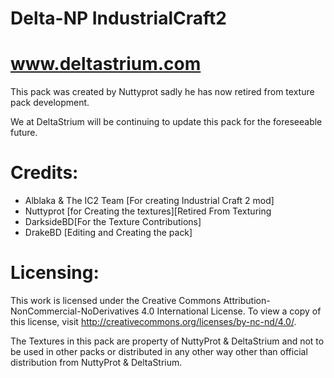# Delta-NP IndustrialCraft2
www.deltastrium.com
=================
This pack was created by Nuttyprot sadly he has now retired from texture pack development.

We at DeltaStrium will be continuing to update this pack for the foreseeable future.

Credits:
================
* Alblaka & The IC2 Team [For creating Industrial Craft 2 mod]
* Nuttyprot [for Creating the textures][Retired From Texturing
* DarksideBD[For the Texture Contributions]
* DrakeBD [Editing and Creating the pack]

Licensing:
================
This work is licensed under the Creative Commons Attribution-NonCommercial-NoDerivatives 4.0 International License. To view a copy of this license, visit http://creativecommons.org/licenses/by-nc-nd/4.0/.

The Textures in this pack are property of NuttyProt & DeltaStrium and not to be used in other packs or distributed in any other way other than official distribution from NuttyProt & DeltaStrium.


